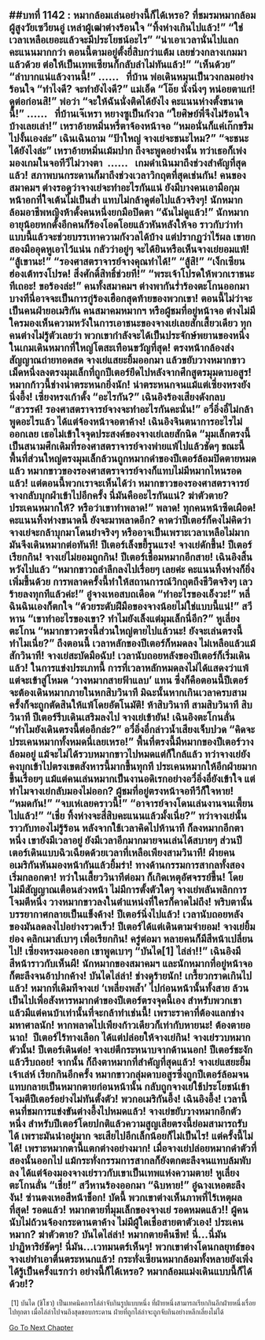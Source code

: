 ##บทที่ 1142 : หมากล้อมเล่นอย่างนี้ก็ได้เหรอ?
ที่ชมรมหมากล้อมผู้สูงวัยเซวียนอู่
เหล่าผู้เฒ่าต่างร้อนใจ
“ทิ้งห่างเกินไปแล้ว!”
“ใช่ เวลาเหลือเยอะแล้วจะมีประโยชน์อะไร”
“น่าเอาเวลานั่นไปแลกคะแนนมากกว่า ตอนนี้ตามอยู่ตั้งยี่สิบกว่าแต้ม เลยช่วงกลางเกมมาแล้วด้วย ต่อให้เป็นเทพเซียนก็กลับลำไม่ทันแล้ว!”
“เห็นด้วย”
“ลำบากแน่แล้วงานนี้!”
……
 
ที่บ้าน
พ่อเดินหมุนเป็นวงกลมอย่างร้อนใจ “ทำไงดี? จะทำยังไงดี?”
แม่เอ็ด “โอ๊ย นั่งนิ่งๆ หน่อยตาแก่! ดูต่อก่อนสิ!”
พ่อว่า “จะให้ฉันนั่งติดได้ยังไง คะแนนห่างตั้งขนาดนี้!”
……
 
ที่บ้านเจ๊เหรา
หยางซูเป็นกังวล “ใยศิษย์พี่จึงไม่ร้อนใจบ้างเลยเล่า!”
เหราอ้ายหมิ่นหรี่ตาจ้องหน้าจอ “หมอนั่นก็แค่เก๊กขรึมไปงั้นเองล่ะ”
เฉินเฉินถาม “ป้าใหญ่ จางเย่จะชนะไหม?”
“จะชนะได้ยังไงล่ะ” เหราอ้ายหมิ่นเม้มปาก ถึงจะพูดอย่างนั้น ทว่าเธอก็เพ่งมองเกมในจอทีวีไม่วางตา 
……
 
เกมดำเนินมาถึงช่วงสำคัญที่สุดแล้ว!
สภาพบนกระดานก็มาถึงช่วงเวลาวิกฤตที่สุดเช่นกัน!
คนของสมาคมฯ ต่างรอดูว่าจางเย่จะทำอะไรกันแน่ ยังมีบางคนเอามือกุมหน้าอกที่ใจเต้นไม่เป็นส่ำ แทบไม่กล้าดูต่อไปแล้วจริงๆ!
นักหมากล้อมอาชีพหญิงห้าดั้งคนหนึ่งยกมือปิดตา “ฉันไม่ดูแล้ว!”
นักหมากอายุน้อยหกดั้งอีกคนก็ร้องโอดโอยแล้วหันหลังให้จอ ราวกับว่าทำแบบนี้แล้วจะช่วยบรรเทาความกังวลได้บ้าง แต่ปรากฏว่าไร้ผล เขายกสองมืออุดหูเอาไว้แน่น กลัวว่าอยู่ๆ จะได้ยินหรือเห็นจางเย่ยอมแพ้!
“สู้เขานะ!”
“รองศาสตราจารย์จางคุณทำได้!”
“สู้สิ!”
“เง็กเซียนฮ่องเต้ทรงโปรด! สิ่งศักดิ์สิทธิ์ช่วยที!”
“พระเจ้าโปรดให้พวกเราชนะทีเถอะ! ขอร้องล่ะ!”
คนทั้งสมาคมฯ ต่างพากันร่ำร้องตะโกนออกมา บางทีนี่อาจจะเป็นการกู่ร้องเฮือกสุดท้ายของพวกเขา!
ตอนนี้ไม่ว่าจะเป็นคนฝ่ายอเมริกัน คนสมาคมหมากฯ หรือผู้ชมที่อยู่หน้าจอ ต่างไม่มีใครมองเห็นความหวังในการเอาชนะของจางเย่เลยสักเสี้ยวเดียว ทุกคนต่างไม่รู้ตัวเลยว่า พวกเขากำลังจะได้เป็นประจักษ์พยานของหนึ่งในเกมเดินหมากที่ใหญ่โตสะเทือนขวัญที่สุด!
ตรงหน้ากล้องส่งสัญญาณถ่ายทอดสด
จางเย่แสยะยิ้มออกมา แล้วขยับวางหมากขาวเม็ดหนึ่งลงตรงมุมเล็กที่ถูกปีเตอร์ยึดไปหลังจากศึกสูตรมุมดาบอสูร!
หมากก้าวนี้ช่างน่าตระหนกยิ่งนัก!
น่าตระหนกจนแม้แต่เซี่ยงหรงยังนิ่งอึ้ง!
เซี่ยงหรงเก้าดั้ง “อะไรกัน?”
เฉินอิงร้องเสียงดังกลบ “สวรรค์! รองศาสตราจารย์จางจะทำอะไรกันคะนั่น!”
อวี๋อิ่งอี๋ไม่กล้าพูดอะไรแล้ว ได้แต่จ้องหน้าจอตาค้าง!
เฉินอิงจินตนาการอะไรไม่ออกเลย เธอไม่เข้าใจจุดประสงค์ของจางเย่เลยสักนิด “มุมเล็กตรงนี้เป็นสนามศึกเดิมที่รองศาสตราจารย์จางพ่ายแพ้ไปแล้วชัดๆ ขณะนี้พื้นที่ส่วนใหญ่ตรงมุมเล็กล้วนถูกหมากดำของปีเตอร์ล้อมปิดตายหมดแล้ว หมากขาวของรองศาสตราจารย์จางก็แทบไม่มีหมากไหนรอดแล้ว! แต่ตอนนี้พวกเราจะเห็นได้ว่า หมากขาวของรองศาสตราจารย์จางกลับบุกฝ่าเข้าไปอีกครั้ง นี่มันคืออะไรกันแน่? ฆ่าตัวตาย? ประเคนหมากให้? หรือว่าเขาทำพลาด!”
พลาด!
ทุกคนหน้าซีดเผือด!
คะแนนทิ้งห่างขนาดนี้ ยังจะมาพลาดอีก?
คาดว่าปีเตอร์ก็คงไม่คิดว่าจางเย่จะกล้าบุกมาโดนยำจริงๆ หรืออาจเป็นเพราะเวลาเหลือไม่มาก มันจึงเดินหมากต่อทันที!
ปีเตอร์เล็งขยี้รุนแรง!
จางเย่ดักขึ้น!
ปีเตอร์เรียกกิน!
จางเย่ไม่ยอมถูกกิน!
ปีเตอร์เชื่อมหมากอีกสาย!
เฉินอิงสิ้นหวังไปแล้ว “หมากขาวถลำลึกลงไปเรื่อยๆ เลยค่ะ คะแนนทิ้งห่างก็ยิ่งเพิ่มขึ้นด้วย การพลาดครั้งนี้ทำให้สถานการณ์วิกฤตถึงชีวิตจริงๆ เลวร้ายลงทุกทีแล้วค่ะ!”
อู๋จางเหอสบถเดือด “ทำอะไรของเอ็งวะ!”
หลี่ฉินฉินเองก็ตกใจ “ด้วยระดับฝีมือของจางน้อยไม่ใช่แบบนี้แน่!”
สวีหาน “เขาทำอะไรของเขา? ทำไมยังเล็งแต่มุมเล็กนี่อีก?”
หูเลี่ยงตะโกน “หมากขาวตรงนี้ส่วนใหญ่ตายไปแล้วนะ! ยังจะเล่นตรงนี้ทำไมเนี่ย?”
ถึงตอนนี้ เวลาหลักของปีเตอร์ก็หมดลง ไม่เหลือแล้วแม้สักวินาที!
จางเย่สะบัดมือฉับ!
เวลานับถอยหลังของปีเตอร์ก็เริ่มเดินแล้ว!
ในการแข่งประเภทนี้ การที่เวลาหลักหมดลงไม่ได้แสดงว่าแพ้ แต่จะเข้าสู่โหมด ‘วางหมากสายฟ้าแลบ’ แทน ซึ่งก็คือตอนนี้ปีเตอร์จะต้องเดินหมากภายในหกสิบวินาที มิฉะนั้นหากเกินเวลาครบสามครั้งก็จะถูกตัดสินให้แพ้โดยอัตโนมัติ!
ห้าสิบวินาที
สามสิบวินาที
สิบวินาที
ปีเตอร์รีบเดินเสริมลงไป
จางเย่เข้ายัน!
เฉินอิงตะโกนลั่น “ทำไมยังเดินตรงนี้ต่ออีกล่ะ?”
อวี๋อิ่งอี๋กล่าวน้ำเสียงเจ็บปวด “คิดจะประเคนหมากทั้งหมดนี่เลยเหรอ!”
พื้นที่ตรงนี้มีหมากของปีเตอร์วางล้อมอยู่ แม้จะไม่ได้รวบหมากขาวไปหมดแต่ก็ใกล้แล้ว ทว่าจางเย่ยังคงบุกเข้าไปตรงเขตสังหารนี้มากขึ้นทุกที ประเคนหมากให้อีกฝ่ายมากขึ้นเรื่อยๆ แม้แต่คนเล่นหมากเป็นงานอดิเรกอย่างอวี๋อิ่งอี๋ยังเข้าใจ แต่ทำไมจางเย่กลับมองไม่ออก?
ผู้ชมที่อยู่ตรงหน้าจอทีวีก็ใจหาย!
“หมดกัน!”
“จบเห่เลยคราวนี้!”
“อาจารย์จางโดนเล่นงานจนเพี้ยนไปแล้ว!”
“เชี่ย ทิ้งห่างจะสี่สิบคะแนนแล้วมั้งเนี่ย?”
ทว่าจางเย่นั้นราวกับทองไม่รู้ร้อน หลังจากใช้เวลาคิดไปห้านาที ก็ลงหมากอีกตาหนึ่ง เขายังมีเวลาอยู่ ยังมีเวลาอีกมากมายจนเล่นได้สบายๆ
ส่วนปีเตอร์เดินแบบฉิวเฉียดด้วยเวลาที่เหลือเพียงสามวินาที!
ฝ่ายคนอเมริกันหันมองหน้ากันแล้วยิ้มร่า!
ทางด้านกรรมการสากลทั้งสองเริ่มกลอกตา!
ทว่าในเสี้ยววินาทีต่อมา ก็เกิดเหตุอัศจรรย์ขึ้น!
โดยไม่มีสัญญาณเตือนล่วงหน้า ไม่มีการตั้งตัวใดๆ จางเย่พลันพลิกการโจมตีหนึ่ง วางหมากขาวลงในตำแหน่งที่ใครก็คาดไม่ถึง!
พริบตานั้นบรรยากาศกลายเป็นแข็งค้าง!
ปีเตอร์นิ่งไปแล้ว!
เวลานับถอยหลังของมันลดลงไปอย่างรวดเร็ว!
ปีเตอร์ได้แต่เดินตามจำยอม!
จางเย่ยิ้มย่อง คลิกเมาส์เบาๆ เพื่อเรียกกิน!
ครู่ต่อมา หลายคนก็มีสีหน้าเปลี่ยนไป!
เซี่ยงหรงมองออก เขาพูดเบาๆ “บันได[1] ไล่ล่า!!”
เฉินอิงมีสีหน้าราวกับเห็นผี!
นักหมากของสมาคมฯ และนักหมากที่อยู่หน้าจอก็ตะลึงจนอ้าปากค้าง!
บันไดไล่ล่า!
ช่างดุร้ายนัก!
เกรี้ยวกราดเกินไปแล้ว!
หมากที่เดิมทีจางเย่ ‘เพลี่ยงพล้ำ’ ไปก่อนหน้านั้นทั้งสาย ล้วนเป็นไปเพื่อสังหารหมากดำของปีเตอร์ตรงจุดนี้เอง สำหรับพวกเขาแล้วมีแต่คนบ้าเท่านั้นที่จะกล้าทำเช่นนี้! เพราะราคาที่ต้องแลกช่างมหาศาลนัก! หากพลาดไปเพียงก้าวเดียวก็เท่ากับหายนะ! ต้องตายอนาถ! 
ปีเตอร์ไร้ทางเลือก ได้แต่ปล่อยให้จางเย่กิน!
จางเย่รวบหมากตัวนั้น!
ปีเตอร์เดินต่อ!
จางเย่ตีกระหนาบจากด้านนอก!
ปีเตอร์ชะงัก แล้วรีบถอย!
จากนั้น ก็ถึงตาหมากที่สำคัญที่สุดแล้ว!
จางเย่แสยะยิ้มเจ้าเล่ห์ เรียกกินอีกครั้ง หมากขาวกลุ่มดาบอสูรซึ่งถูกปีเตอร์ล้อมจนแทบกลายเป็นหมากตายก่อนหน้านั้น กลับถูกจางเย่ใช้ประโยชน์เข้าโจมตีปีเตอร์อย่างไม่ทันตั้งตัว!
พวกอเมริกันอึ้ง!
เฉินอิงอึ้ง!
เวลานี้ คนที่ชมการแข่งขันต่างอึ้งไปหมดแล้ว!
จางเย่ขยับวางหมากอีกตัวหนึ่ง สำหรับปีเตอร์โดยปกติแล้วความสูญเสียตรงนี้ย่อมสามารถรับได้ เพราะมันนำอยู่มาก จะเสียไปอีกเล็กน้อยก็ไม่เป็นไร!
แต่ครั้งนี้ไม่ได้!
เพราะหมากตานี้แตกต่างอย่างมาก!
เมื่อจางเย่ปล่อยหมากดำตัวที่สองนั้นออกไป แม้กระทั่งกรรมการสากลก็ยังตกตะลึงจนแทบล้มพับลง ได้แต่จ้องมองจางเย่ราวกับเขาเป็นเทพแห่งความตาย!
หูเลี่ยงตะโกนลั่น “เชี่ย!”
สวีหานร้องออกมา “ฉิบหาย!”
อู๋ฉางเหอตะลึงงัน!
ซ่านตงเหอสีหน้าช็อก!
บัดนี้ พวกเขาต่างเห็นภาพที่ไร้เหตุผลที่สุด!
รอดแล้ว!
หมากตายที่มุมเล็กของจางเย่ รอดหมดแล้ว!!
ผู้คนนับไม่ถ้วนจ้องกระดานตาค้าง ไม่มีผู้ใดเชื่อสายตาตัวเอง!
ประเคนหมาก?
ฆ่าตัวตาย?
บันไดไล่ล่า!
หมากตายคืนชีพ!
นี่...นี่มันปาฏิหาริย์ชัดๆ!
นี่มัน...เวทมนตร์เห็นๆ!
พวกเขาต่างโดนกลยุทธ์ของจางเย่ทำเอาตื่นตระหนกแล้ว!
กระทั่งเซียนหมากล้อมทั้งหลายยังเพิ่งได้รู้เป็นครั้งแรกว่า อย่างนี้ก็ได้เหรอ? หมากล้อมแม่งเดินแบบนี้ก็ได้ด้วย!?
 
----------------------------------
 [1] บันได (ชิโชว) เป็นเทคนิคการไล่ล่าจับกินรูปแบบหนึ่ง ที่ฝ่ายหนึ่งสามารถเรียกกินอีกฝ่ายหนึ่งเรื่อยไปทุกตา เมื่อไล่ล่าไปจนถึงสุดขอบกระดาน ฝ่ายที่ถูกไล่ล่าจะถูกจับกินอย่างหลีกเลี่ยงไม่ได้
 


[Go To Next Chapter]( ./243.md)